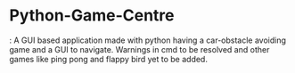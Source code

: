 # Python-Game-Centre

: A GUI based application made with python having a car-obstacle avoiding game and a GUI to navigate.
Warnings in cmd to be resolved and other games like ping pong and flappy bird yet to be added.
